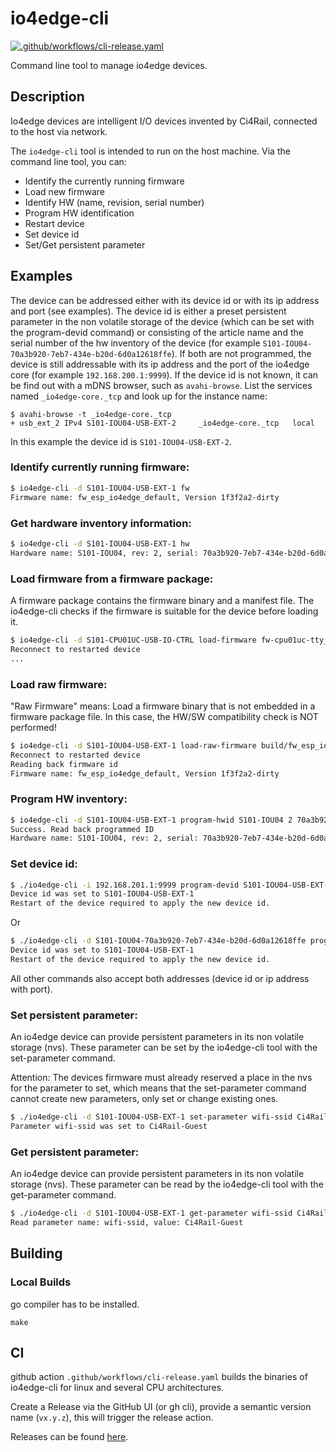 # io4edge-cli

[![.github/workflows/cli-release.yaml](https://github.com/ci4rail/io4edge-client-go/actions/workflows/cli-release.yaml/badge.svg)](https://github.com/ci4rail/io4edge-client-go/actions/workflows/cli-release.yaml)

Command line tool to manage io4edge devices.

## Description

Io4edge devices are intelligent I/O devices invented by Ci4Rail, connected to the host via network.

The `io4edge-cli` tool is intended to run on the host machine. Via the command line tool, you can:
* Identify the currently running firmware
* Load new firmware
* Identify HW (name, revision, serial number)
* Program HW identification
* Restart device
* Set device id
* Set/Get persistent parameter

## Examples

The device can be addressed either with its device id or with its ip address and port (see examples).
The device id is either a preset persistent parameter in the non volatile storage of the device (which can be set with the program-devid command) or consisting of the article name and the serial number of the hw inventory of the device (for example `S101-IOU04-70a3b920-7eb7-434e-b20d-6d0a12618ffe`). If both are not programmed, the device is still addressable with its ip address and the port of the io4edge core (for example `192.168.200.1:9999`).
If the device id is not known, it can be find out with a mDNS browser, such as `avahi-browse`.
List the services named `_io4edge-core._tcp` and look up for the instance name:

```shell
$ avahi-browse -t _io4edge-core._tcp
+ usb_ext_2 IPv4 S101-IOU04-USB-EXT-2     _io4edge-core._tcp   local
```

In this example the device id is `S101-IOU04-USB-EXT-2`.

### Identify currently running firmware:
```bash
$ io4edge-cli -d S101-IOU04-USB-EXT-1 fw
Firmware name: fw_esp_io4edge_default, Version 1f3f2a2-dirty
```

### Get hardware inventory information:
```bash
$ io4edge-cli -d S101-IOU04-USB-EXT-1 hw
Hardware name: S101-IOU04, rev: 2, serial: 70a3b920-7eb7-434e-b20d-6d0a12618ffe
```

### Load firmware from a firmware package:
A firmware package contains the firmware binary and a manifest file. The io4edge-cli checks if the firmware is suitable for the device before loading it.

```bash
$ io4edge-cli -d S101-CPU01UC-USB-IO-CTRL load-firmware fw-cpu01uc-tty_accdl-1.1.0.beta1.fwpkg
Reconnect to restarted device
...
```

### Load raw firmware:
"Raw Firmware" means: Load a firmware binary that is not embedded in a firmware package file. In this case, the HW/SW compatibility check is NOT performed!

```bash
$ io4edge-cli -d S101-IOU04-USB-EXT-1 load-raw-firmware build/fw_esp_io4edge_default.bin
Reconnect to restarted device
Reading back firmware id
Firmware name: fw_esp_io4edge_default, Version 1f3f2a2-dirty
```

### Program HW inventory:
```bash
$ io4edge-cli -d S101-IOU04-USB-EXT-1 program-hwid S101-IOU04 2 70a3b920-7eb7-434e-b20d-6d0a12618ffe
Success. Read back programmed ID
Hardware name: S101-IOU04, rev: 2, serial: 70a3b920-7eb7-434e-b20d-6d0a12618ffe
```

### Set device id:
```bash
$ ./io4edge-cli -i 192.168.201.1:9999 program-devid S101-IOU04-USB-EXT-1
Device id was set to S101-IOU04-USB-EXT-1
Restart of the device required to apply the new device id.
```
Or
```bash
$ ./io4edge-cli -d S101-IOU04-70a3b920-7eb7-434e-b20d-6d0a12618ffe program-devid S101-IOU04-USB-EXT-1
Device id was set to S101-IOU04-USB-EXT-1
Restart of the device required to apply the new device id.
```

All other commands also accept both addresses (device id or ip address with port).

### Set persistent parameter:
An io4edge device can provide persistent parameters in its non volatile storage (nvs). These parameter can be set by the io4edge-cli tool with the set-parameter command.

Attention: The devices firmware must already reserved a place in the nvs for the parameter to set, which means that the set-parameter command cannot create new parameters, only set or change existing ones.

```bash
$ ./io4edge-cli -d S101-IOU04-USB-EXT-1 set-parameter wifi-ssid Ci4Rail-Guest
Parameter wifi-ssid was set to Ci4Rail-Guest
```

### Get persistent parameter:
An io4edge device can provide persistent parameters in its non volatile storage (nvs). These parameter can be read by the io4edge-cli tool with the get-parameter command.

```bash
$ ./io4edge-cli -d S101-IOU04-USB-EXT-1 get-parameter wifi-ssid Ci4Rail-Guest
Read parameter name: wifi-ssid, value: Ci4Rail-Guest
```

## Building

### Local Builds

go compiler has to be installed.

```
make
```

## CI

github action `.github/workflows/cli-release.yaml` builds the binaries of io4edge-cli for linux and several CPU architectures. 

Create a Release via the GitHub UI (or gh cli), provide a semantic version name (`vx.y.z`), this will trigger the release action.

Releases can be found [here](https://github.com/ci4rail/io4edge-client-go/releases).

